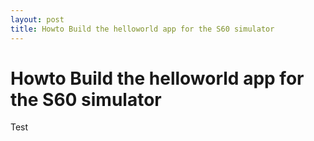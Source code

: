 ```yaml
---
layout: post
title: Howto Build the helloworld app for the S60 simulator
---
```


# Howto Build the helloworld app for the S60 simulator

Test
